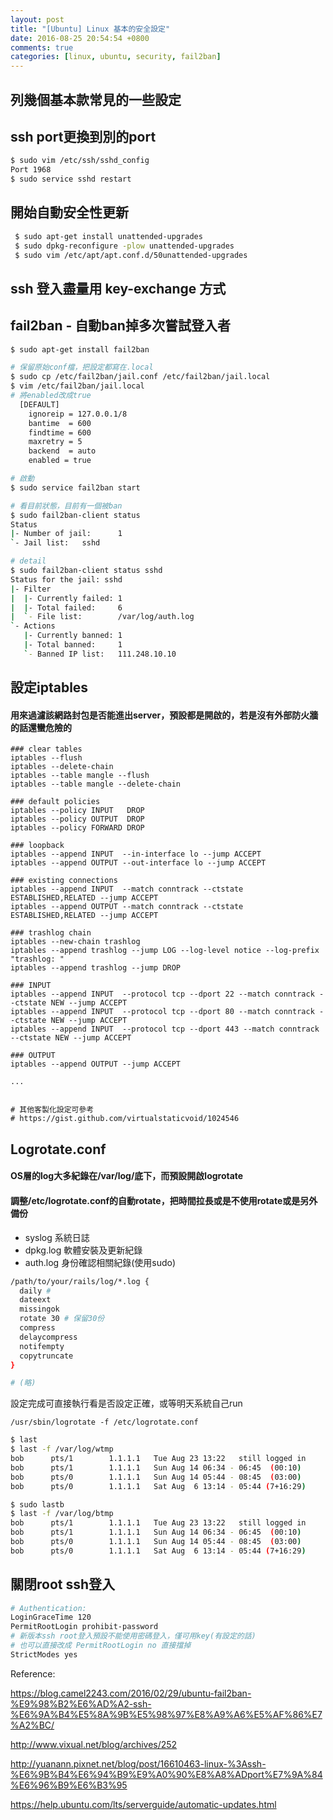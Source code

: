 ```yaml
---
layout: post
title: "[Ubuntu] Linux 基本的安全設定"
date: 2016-08-25 20:54:54 +0800
comments: true
categories: [linux, ubuntu, security, fail2ban]
---
```


## 列幾個基本款常見的一些設定

## ssh port更換到別的port

```bash ssh port更換到別的port
$ sudo vim /etc/ssh/sshd_config
Port 1968
$ sudo service sshd restart
```

## 開始自動安全性更新

```bash 開始自動安全性更新
 $ sudo apt-get install unattended-upgrades
 $ sudo dpkg-reconfigure -plow unattended-upgrades
 $ sudo vim /etc/apt/apt.conf.d/50unattended-upgrades
```

## ssh 登入盡量用 key-exchange 方式

## fail2ban - 自動ban掉多次嘗試登入者

```bash fail2ban基本設定
$ sudo apt-get install fail2ban

# 保留原始conf檔，把設定都寫在.local
$ sudo cp /etc/fail2ban/jail.conf /etc/fail2ban/jail.local 
$ vim /etc/fail2ban/jail.local 
# 將enabled改成true
  [DEFAULT]
    ignoreip = 127.0.0.1/8
    bantime  = 600
    findtime = 600
    maxretry = 5
    backend  = auto
    enabled = true

# 啟動
$ sudo service fail2ban start

# 看目前狀態，目前有一個被ban
$ sudo fail2ban-client status
Status
|- Number of jail:      1
`- Jail list:   sshd

# detail
$ sudo fail2ban-client status sshd
Status for the jail: sshd
|- Filter
|  |- Currently failed: 1
|  |- Total failed:     6
|  `- File list:        /var/log/auth.log
`- Actions
   |- Currently banned: 1
   |- Total banned:     1
   `- Banned IP list:   111.248.10.10

```

## 設定iptables

#### 用來過濾該網路封包是否能進出server，預設都是開啟的，若是沒有外部防火牆的話還蠻危險的

```
### clear tables
iptables --flush
iptables --delete-chain
iptables --table mangle --flush
iptables --table mangle --delete-chain

### default policies
iptables --policy INPUT   DROP
iptables --policy OUTPUT  DROP
iptables --policy FORWARD DROP

### loopback
iptables --append INPUT  --in-interface lo --jump ACCEPT
iptables --append OUTPUT --out-interface lo --jump ACCEPT

### existing connections
iptables --append INPUT  --match conntrack --ctstate ESTABLISHED,RELATED --jump ACCEPT
iptables --append OUTPUT --match conntrack --ctstate ESTABLISHED,RELATED --jump ACCEPT

### trashlog chain
iptables --new-chain trashlog
iptables --append trashlog --jump LOG --log-level notice --log-prefix "trashlog: "
iptables --append trashlog --jump DROP

### INPUT
iptables --append INPUT  --protocol tcp --dport 22 --match conntrack --ctstate NEW --jump ACCEPT
iptables --append INPUT  --protocol tcp --dport 80 --match conntrack --ctstate NEW --jump ACCEPT
iptables --append INPUT  --protocol tcp --dport 443 --match conntrack --ctstate NEW --jump ACCEPT

### OUTPUT
iptables --append OUTPUT --jump ACCEPT

...


# 其他客製化設定可參考
# https://gist.github.com/virtualstaticvoid/1024546
```

## Logrotate.conf

#### OS層的log大多紀錄在/var/log/底下，而預設開啟logrotate
#### 調整/etc/logrotate.conf的自動rotate，把時間拉長或是不使用rotate或是另外備份

* syslog 系統日誌
* dpkg.log 軟體安裝及更新紀錄
* auth.log 身份確認相關紀錄(使用sudo)

```bash /etc/logrotate.conf
/path/to/your/rails/log/*.log {
  daily # 
  dateext
  missingok
  rotate 30 # 保留30份
  compress 
  delaycompress
  notifempty
  copytruncate
}

```

```bash /etc/logrotate.d
# (略)
```

設定完成可直接執行看是否設定正確，或等明天系統自己run
```
/usr/sbin/logrotate -f /etc/logrotate.conf 
```


```bash wtmp user登入次數及使用時間紀錄
$ last
$ last -f /var/log/wtmp
bob      pts/1        1.1.1.1   Tue Aug 23 13:22   still logged in
bob      pts/1        1.1.1.1   Sun Aug 14 06:34 - 06:45  (00:10)
bob      pts/0        1.1.1.1   Sun Aug 14 05:44 - 08:45  (03:00)
bob      pts/0        1.1.1.1   Sat Aug  6 13:14 - 05:44 (7+16:29)
```

```bash wtmp user登入失敗紀錄
$ sudo lastb
$ last -f /var/log/btmp
bob      pts/1        1.1.1.1   Tue Aug 23 13:22   still logged in
bob      pts/1        1.1.1.1   Sun Aug 14 06:34 - 06:45  (00:10)
bob      pts/0        1.1.1.1   Sun Aug 14 05:44 - 08:45  (03:00)
bob      pts/0        1.1.1.1   Sat Aug  6 13:14 - 05:44 (7+16:29)
```


## 關閉root ssh登入

```bash /etc/ssh/sshd_config
# Authentication:
LoginGraceTime 120
PermitRootLogin prohibit-password 
# 新版本ssh root登入預設不能使用密碼登入，僅可用key(有設定的話)
# 也可以直接改成 PermitRootLogin no 直接擋掉
StrictModes yes
```

Reference: 

https://blog.camel2243.com/2016/02/29/ubuntu-fail2ban-%E9%98%B2%E6%AD%A2-ssh-%E6%9A%B4%E5%8A%9B%E5%98%97%E8%A9%A6%E5%AF%86%E7%A2%BC/

http://www.vixual.net/blog/archives/252

http://yuanann.pixnet.net/blog/post/16610463-linux-%3Assh-%E6%9B%B4%E6%94%B9%E9%A0%90%E8%A8%ADport%E7%9A%84%E6%96%B9%E6%B3%95

https://help.ubuntu.com/lts/serverguide/automatic-updates.html
